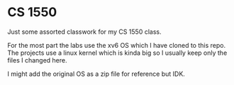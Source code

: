 # CS 1550
Just some assorted classwork for my CS 1550 class.

For the most part the labs use the xv6 OS which I have cloned to this repo.
The projects use a linux kernel which is kinda big so I usually keep only the files I changed here.

I might add the original OS as a zip file for reference but IDK.
